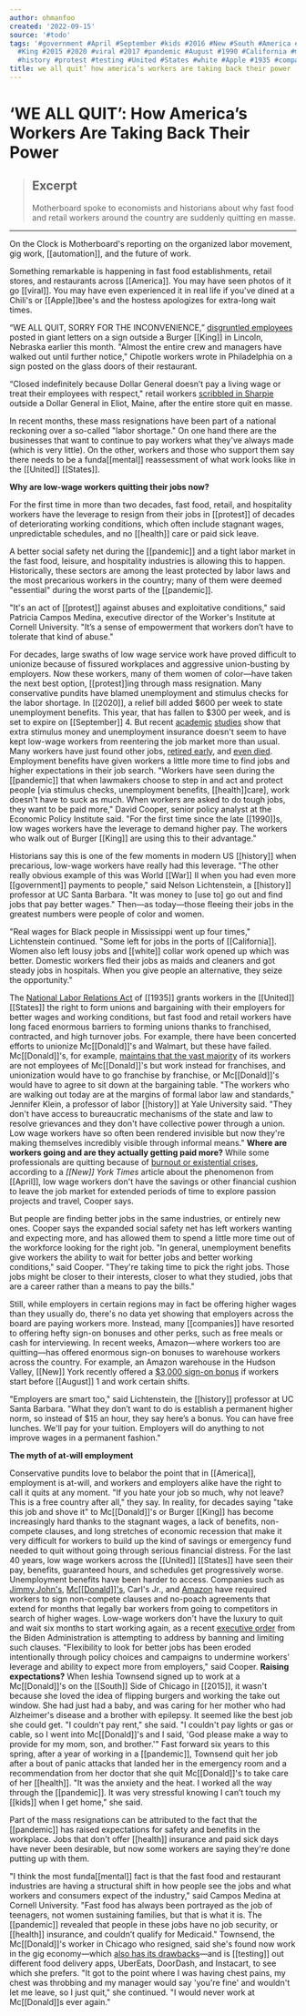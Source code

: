 ```yaml
---
author: ohmanfoo
created: '2022-09-15'
source: '#todo'
tags: '#government #April #September #kids #2016 #New #South #America #automation
  #King #2015 #2020 #viral #2017 #pandemic #August #1990 #California #mental #health
  #history #protest #testing #United #States #white #Apple #1935 #companies #War #Donald '
title: we all quit’ how america’s workers are taking back their power
---
```


# ‘WE ALL QUIT’: How America’s Workers Are Taking Back Their Power

> ## Excerpt
> Motherboard spoke to economists and historians about why fast food and retail workers around the country are suddenly quitting en masse.

---
On the Clock is Motherboard's reporting on the organized labor movement, gig work, [[automation]], and the future of work.

Something remarkable is happening in fast food establishments, retail stores, and restaurants across [[America]]. You may have seen photos of it go [[viral]]. You may have even experienced it in real life if you've dined at a Chili's or [[Apple]]bee's and the hostess apologizes for extra-long wait times.

“WE ALL QUIT, SORRY FOR THE INCONVENIENCE,” [disgruntled employees](https://www.buzzfeednews.com/article/laurenstrapagiel/burger-king-we-all-quit) posted in giant letters on a sign outside a Burger [[King]] in Lincoln, Nebraska earlier this month. "Almost the entire crew and managers have walked out until further notice," Chipotle workers wrote in Philadelphia on a sign posted on the glass doors of their restaurant. 

“Closed indefinitely because Dollar General doesn’t pay a living wage or treat their employees with respect," retail workers [scribbled in Sharpie](https://www.businessinsider.com/dollar-general-employees-eliot-maine-quit-walkout-2021-5) outside a Dollar General in Eliot, Maine, after the entire store quit en masse.

In recent months, these mass resignations have been part of a national reckoning over a so-called "labor shortage." On one hand there are the businesses that want to continue to pay workers what they've always made (which is very little). On the other, workers and those who support them say there needs to be a funda[[mental]] reassessment of what work looks like in the [[United]] [[States]].

**Why are low-wage workers quitting their jobs now?** 

For the first time in more than two decades, fast food, retail, and hospitality workers have the leverage to resign from their jobs in [[protest]] of decades of deteriorating working conditions, which often include stagnant wages, unpredictable schedules, and no [[health]] care or paid sick leave.

A better social safety net during the [[pandemic]] and a tight labor market in the fast food, leisure, and hospitality industries is allowing this to happen. Historically, these sectors are among the least protected by labor laws and the most precarious workers in the country; many of them were deemed "essential" during the worst parts of the [[pandemic]].

"It's an act of [[protest]] against abuses and exploitative conditions," said Patricia Campos Medina, executive director of the Worker's Institute at Cornell University. "It’s a sense of empowerment that workers don’t have to tolerate that kind of abuse."

For decades, large swaths of low wage service work have proved difficult to unionize because of fissured workplaces and aggressive union-busting by employers. Now these workers, many of them women of color—have taken the next best option, [[protest]]ing through mass resignation. Many conservative pundits have blamed unemployment and stimulus checks for the labor shortage. In [[2020]], a relief bill added $600 per week to state unemployment benefits. This year, that has fallen to $300 per week, and is set to expire on [[September]] 4. But recent [academic](http://www.marinescu.eu/publication/marinescu-job-[[2020]]/) [studies](https://tobin.yale.edu/sites/default/files/files/C-19%20Articles/CARES-UI_identification_vF(1).pdf) show that extra stimulus money and unemployment insurance doesn't seem to have kept low-wage workers from reentering the job market more than usual. Many workers have just found other jobs, [retired early](https://www.cnbc.com/2021/05/09/the-[[pandemic]]-drove-these-americans-into-early-retirement.html), and [even died](https://ktla.com/news/nationworld/worker-shortage-likely-to-last-for-years-because-the-number-of-working-age-people-has-shrunk/). Employment benefits have given workers a little more time to find jobs and higher expectations in their job search. "Workers have seen during the [[pandemic]] that when lawmakers choose to step in and act and protect people \[via stimulus checks, unemployment benefits, [[health]]care\], work doesn't have to suck as much. When workers are asked to do tough jobs, they want to be paid more," David Cooper, senior policy analyst at the Economic Policy Institute said. "For the first time since the late [[1990]]s, low wages workers have the leverage to demand higher pay. The workers who walk out of Burger [[King]] are using this to their advantage." 

Historians say this is one of the few moments in modern US [[history]] when precarious, low-wage workers have really had this leverage. "The other really obvious example of this was World [[War]] II when you had even more [[government]] payments to people," said Nelson Lichtenstein, a [[history]] professor at UC Santa Barbara. "It was money to \[use to\] go out and find jobs that pay better wages." Then—as today—those fleeing their jobs in the greatest numbers were people of color and women.

"Real wages for Black people in Mississippi went up four times," Lichtenstein continued. "Some left for jobs in the ports of [[California]]. Women also left lousy jobs and [[white]] collar work opened up which was better. Domestic workers fled their jobs as maids and cleaners and got steady jobs in hospitals. When you give people an alternative, they seize the opportunity."

The [National Labor Relations Act](https://www.nytimes.com/interactive/[[2020]]/02/19/magazine/labor-law-unions.html) of [[1935]] grants workers in the [[United]] [[States]] the right to form unions and bargaining with their employers for better wages and working conditions, but fast food and retail workers have long faced enormous barriers to forming unions thanks to franchised, contracted, and high turnover jobs. For example, there have been concerted efforts to unionize Mc[[Donald]]'s and Walmart, but these have failed. Mc[[Donald]]'s, for example, [maintains that the vast majority](https://www.vice.com/en/article/pkdkz9/mcdonalds-secretive-intel-team-spies-on-fight-for-15-workers) of its workers are not employees of Mc[[Donald]]'s but work instead for franchises, and unionization would have to go franchise by franchise, or Mc[[Donald]]'s would have to agree to sit down at the bargaining table. "The workers who are walking out today are at the margins of formal labor law and standards," Jennifer Klein, a professor of labor [[history]] at Yale University said. "They don't have access to bureaucratic mechanisms of the state and law to resolve grievances and they don't have collective power through a union. Low wage workers have so often been rendered invisible but now they're making themselves incredibly visible through informal means." **Where are workers going and are they actually getting paid more?** While some professionals are quitting because of [burnout or existential crises](https://www.nytimes.com/2021/04/21/technology/welcome-to-the-yolo-economy.html), according to a _[[New]] York Times_ article about the phenomenon from [[April]], low wage workers don't have the savings or other financial cushion to leave the job market for extended periods of time to explore passion projects and travel, Cooper says. 

But people are finding better jobs in the same industries, or entirely new ones. Cooper says the expanded social safety net has left workers wanting and expecting more, and has allowed them to spend a little more time out of the workforce looking for the right job. "In general, unemployment benefits give workers the ability to wait for better jobs and better working conditions," said Cooper. "They're taking time to pick the right jobs. Those jobs might be closer to their interests, closer to what they studied, jobs that are a career rather than a means to pay the bills."

Still, while employers in certain regions may in fact be offering higher wages than they usually do, there's no data yet showing that employers across the board are paying workers more. Instead, many [[companies]] have resorted to offering hefty sign-on bonuses and other perks, such as free meals or cash for interviewing. In recent weeks, Amazon—where workers too are quitting—has offered enormous sign-on bonuses to warehouse workers across the country. For example, an Amazon warehouse in the Hudson Valley, [[New]] York recently offered a [$3,000 sign-on bonus](https://www.recordonline.com/story/news/local/2021/07/13/amazon-lures-workers-new-montgomery-ny-warehouse-signing-bonuses/7936501002/) if workers start before [[August]] 1 and work certain shifts. 

"Employers are smart too," said Lichtenstein, the [[history]] professor at UC Santa Barbara. "What they don’t want to do is establish a permanent higher norm, so instead of $15 an hour, they say here’s a bonus. You can have free lunches. We'll pay for your tuition. Employers will do anything to not improve wages in a permanent fashion."

**The myth of at-will employment**

Conservative pundits love to belabor the point that in [[America]], employment is at-will, and workers and employers alike have the right to call it quits at any moment. "If you hate your job so much, why not leave? This is a free country after all," they say. In reality, for decades saying "take this job and shove it" to Mc[[Donald]]'s or Burger [[King]] has become increasingly hard thanks to the stagnant wages, a lack of benefits, non-compete clauses, and long stretches of economic recession that make it very difficult for workers to build up the kind of savings or emergency fund needed to quit without going through serious financial distress. For the last 40 years, low wage workers across the [[United]] [[States]] have seen their pay, benefits, guaranteed hours, and schedules get progressively worse. Unemployment benefits have been harder to access. Companies such as [Jimmy John's](https://www.cnbc.com/[[2016]]/06/22/jimmy-johns-drops-non-compete-clauses-following-settlement.html), [Mc[[Donald]]'s](https://www.nytimes.com/[[2017]]/09/27/business/pay-growth-fast-food-hiring.html), Carl's Jr., and [Amazon](https://www.theverge.com/[[2015]]/3/26/8280309/amazon-warehouse-jobs-exclusive-noncompete-contracts) have required workers to sign non-compete clauses and no-poach agreements that extend for months that legally bar workers from going to competitors in search of higher wages. Low-wage workers don't have the luxury to quit and wait six months to start working again, as a recent [executive order](https://www.[[white]]house.gov/briefing-room/statements-releases/2021/07/09/fact-sheet-executive-order-on-promoting-competition-in-the-american-economy/) from the Biden Administration is attempting to address by banning and limiting such clauses.  "Flexibility to look for better jobs has been eroded intentionally through policy choices and campaigns to undermine workers' leverage and ability to expect more from employers," said Cooper.  **Raising expectations?** When Ieshia Townsend signed up to work at a Mc[[Donald]]'s on the [[South]] Side of Chicago in [[2015]], it wasn't because she loved the idea of flipping burgers and working the take out window. She had just had a baby, and was caring for her mother who had Alzheimer's disease and a brother with epilepsy. It seemed like the best job she could get. "I couldn't pay rent," she said. "I couldn't pay lights or gas or cable, so I went into Mc[[Donald]]'s and I said, 'God please make a way to provide for my mom, son, and brother.'" Fast forward six years to this spring, after a year of working in a [[pandemic]], Townsend quit her job after a bout of panic attacks that landed her in the emergency room and a recommendation from her doctor that she quit Mc[[Donald]]'s to take care of her [[health]]. "It was the anxiety and the heat. I worked all the way through the [[pandemic]]. It was very stressful knowing I can’t touch my [[kids]] when I get home," she said.

Part of the mass resignations can be attributed to the fact that the [[pandemic]] has raised expectations for safety and benefits in the workplace. Jobs that don't offer [[health]] insurance and paid sick days have never been desirable, but now some workers are saying they're done putting up with them.

"I think the most funda[[mental]] fact is that the fast food and restaurant industries are having a structural shift in how people see the jobs and what workers and consumers expect of the industry," said Campos Medina at Cornell University. "Fast food has always been portrayed as the job of teenagers, not women sustaining families, but that is what it is. The [[pandemic]] revealed that people in these jobs have no job security, or [[health]] insurance, and couldn’t qualify for Medicaid." Townsend, the Mc[[Donald]]'s worker in Chicago who resigned, said she's found now work in the gig economy—which [also has its drawbacks](https://www.vice.com/en/article/7kvej4/uber-and-lyft-cant-find-drivers-because-gig-work-sucks)—and is [[testing]] out different food delivery apps, UberEats, DoorDash, and Instacart, to see which she prefers. "It got to the point where I was having chest pains, my chest was throbbing and my manager would say 'you're fine' and wouldn't let me leave, so I just quit," she continued. "I would never work at Mc[[Donald]]s ever again."